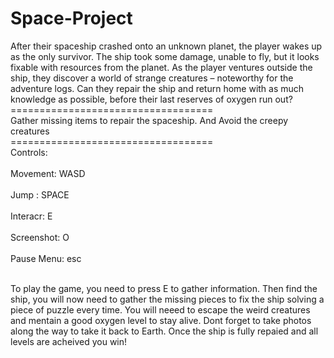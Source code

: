# Space-Project
After their spaceship crashed onto an 
unknown planet, the player wakes up as 
the only survivor. The ship took some 
damage, unable to fly, but it looks fixable 
with resources from the planet. As the 
player ventures outside the ship, they 
discover a world of strange creatures –
noteworthy for the adventure logs. Can 
they repair the ship and return home 
with as much knowledge as possible, 
before their last reserves of oxygen run 
out?<br>
===================================<br>
Gather missing items to repair the spaceship. And Avoid the creepy creatures<br>
===================================<br>
Controls:<br><br>
Movement: WASD<br><br>
Jump : SPACE<br><br>
Interacr: E <br><br>
Screenshot: O <br><br>
Pause Menu: esc <br><br>

To play the game, you need to press E to gather information. Then find the ship, you will now need to gather the missing pieces to fix the ship solving a piece of puzzle every time. You will neeed to escape the weird creatures and mentain a good oxygen level to stay alive. Dont forget to take photos along the way to take it back to Earth. Once the ship is fully repaied and all levels are acheived you win!
